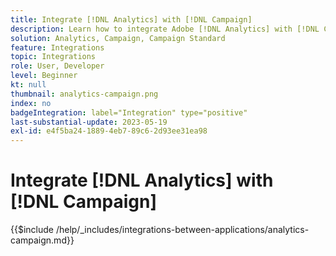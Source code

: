 ```yaml
---
title: Integrate [!DNL Analytics] with [!DNL Campaign]
description: Learn how to integrate Adobe [!DNL Analytics] with [!DNL Campaign].
solution: Analytics, Campaign, Campaign Standard
feature: Integrations
topic: Integrations
role: User, Developer
level: Beginner
kt: null
thumbnail: analytics-campaign.png
index: no
badgeIntegration: label="Integration" type="positive"
last-substantial-update: 2023-05-19
exl-id: e4f5ba24-1889-4eb7-89c6-2d93ee31ea98
---
```

# Integrate [!DNL Analytics] with [!DNL Campaign]

{{$include /help/_includes/integrations-between-applications/analytics-campaign.md}}
